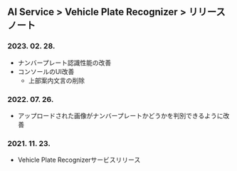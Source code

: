 ## AI Service > Vehicle Plate Recognizer > リリースノート

### 2023. 02. 28.
* ナンバープレート認識性能の改善
* コンソールのUI改善
    * 上部案内文言の削除

### 2022. 07. 26.
* アップロードされた画像がナンバープレートかどうかを判別できるように改善

### 2021. 11. 23.
* Vehicle Plate Recognizerサービスリリース
